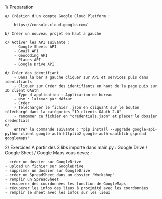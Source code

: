 1/ Preparation

    a/ Création d'un compte Google Cloud Platform :

        https://console.cloud.google.com/

    b/ Créer un nouveau projet en haut a gauche

    c/ Activer les API suivante :
        - Google Sheets API
        - Gmail API
        - Geocoding API
        - Places API
        - Google Drive API

    d/ Créer des identifiant
        - Dans la bar à gauche cliquer sur API et services puis dans identifiants
        - Cliquer sur Créer des identifiants en haut de la page puis sur ID client OAuth
        - Type d'application : Application de bureau
        - Nom : laisser par défaut
        - Créer
        - Télécharger le fichier .json en cliquant sur le bouton téléchargé dans la catégories "ID clients OAuth 2.0"
        - renommer ce fichier en "credentials.json" et placer le dossier credentials
    e/
        entrer la commande suivante : "pip install --upgrade google-api-python-client google-auth-httplib2 google-auth-oauthlib gspread googlemaps"

2/ Exercices
    A partir des 3 libs importé dans main.py : Google Drive / Google Sheet / Google Maps vous devez :

    - créer un dossier sur GoogleDrive
    - upload un fichier sur GoogleDrive
    - supprimer un dossier sur GoogleDrive
    - créer un SpreadSheet dans un dossier "Workshop"
    - remplir un SpreadSheet
    - récuperer des coordonnées les fonction de GoogleMaps
    - récuperer les infos des lieux à proximité avec les coordonnées
    - remplir le sheet avec les infos sur les lieux
